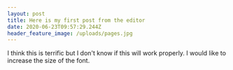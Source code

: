 ```yaml
---
layout: post
title: Here is my first post from the editor
date: 2020-06-23T09:57:29.244Z
header_feature_image: /uploads/pages.jpg
---
```

I think this is terrific but I don't know if this will work properly. I would like to increase the size of the font.